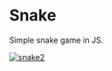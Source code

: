 # Snake
Simple snake game in JS.


<a href='https://postimages.org/' target='_blank'><img src='https://i.postimg.cc/pXK2h5JP/snake2.gif' border='0' alt='snake2'/></a>
